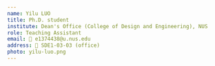 ```yaml
---
name: Yilu LUO
title: Ph.D. student
institute: Dean's Office (College of Design and Engineering), NUS
role: Teaching Assistant
email: 📧 e1374438@u.nus.edu  
address: 📍 SDE1-03-03 (office)
photo: yilu-luo.png
---
```



